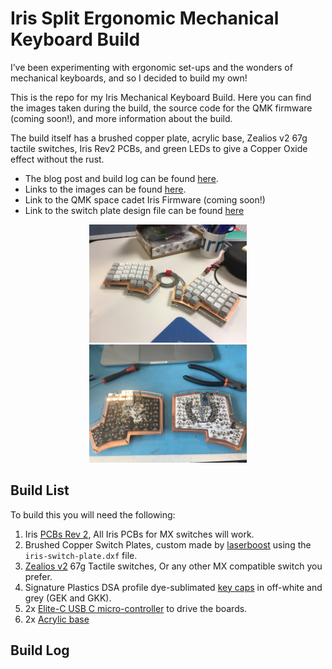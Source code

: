 # Iris Split Ergonomic Mechanical Keyboard Build
I’ve been experimenting with ergonomic set-ups and the wonders of mechanical keyboards, and so I decided to build my own!

This is the repo for my Iris Mechanical Keyboard Build. Here you can find the images taken during the build, the source code for the QMK firmware (coming soon!), and more information about the build.

The build itself has a brushed copper plate, acrylic base, Zealios v2 67g tactile switches, Iris Rev2 PCBs, and green LEDs to give a Copper Oxide effect without the rust.

- The blog post and build log can be found [here](https://lukegeeson.com/blog/2019-07-17-Iris-Split-Mech-Keyboard-Build/).
- Links to the images can be found [here](images/).
- Link to the QMK space cadet Iris Firmware (coming soon!)
- Link to the switch plate design file can be found [here](./iris-switch-plate.dxf)

<p align="center">
<img src="images/IMG_8335.JPG" width="50%"> <img src="images/IMG_7997.jpg" width="50%">
</p>

## Build List
To build this you will need the following:

1. Iris [PCBs Rev 2](https://keeb.io/products/iris-keyboard-split-ergonomic-keyboard), All Iris PCBs for MX switches will work.
2. Brushed Copper Switch Plates, custom made by [laserboost](https://www.laserboost.com/keyboards) using the `iris-switch-plate.dxf` file.
3. [Zealios v2](https://zealpc.net/products/zealio) 67g Tactile switches, Or any other MX compatible switch you prefer.
4. Signature Plastics DSA profile dye-sublimated [key caps](https://pimpmykeyboard.com/dsa-sublimated-keysets/) in off-white and grey (GEK and GKK). 
5. 2x [Elite-C USB C micro-controller](https://spacecat.design/products/elite-c-usb-c-pro-micro-replacement) to drive the boards.
6. 2x [Acrylic base](https://keeb.io/products/iris-keyboard-case-plates?variant=29417785983070)


## Build Log
## 